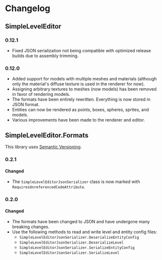 # Changelog

## SimpleLevelEditor

### 0.12.1

- Fixed JSON serialization not being compatible with optimized release builds due to assembly trimming.

### 0.12.0

- Added support for models with multiple meshes and materials (although only the material's diffuse texture is used in the renderer for now).
- Assigning arbitrary textures to meshes (now models) has been removed in favor of rendering models.
- The formats have been entirely rewritten. Everything is now stored in JSON format.
- Entities can now be rendered as points, boxes, spheres, sprites, and models.
- Various improvements have been made to the renderer and editor.

## SimpleLevelEditor.Formats

This library uses [Semantic Versioning](https://semver.org/spec/v2.0.0.html).

### 0.2.1

#### Changed

- The `SimpleLevelEditorJsonSerializer` class is now marked with `RequiresUnreferencedCodeAttribute`.

### 0.2.0

#### Changed

- The formats have been changed to JSON and have undergone many breaking changes.
- Use the following methods to read and write level and entity config files:
  - `SimpleLevelEditorJsonSerializer.DeserializeEntityConfig`
  - `SimpleLevelEditorJsonSerializer.DeserializeLevel`
  - `SimpleLevelEditorJsonSerializer.SerializeEntityConfig`
  - `SimpleLevelEditorJsonSerializer.SerializeLevel`

